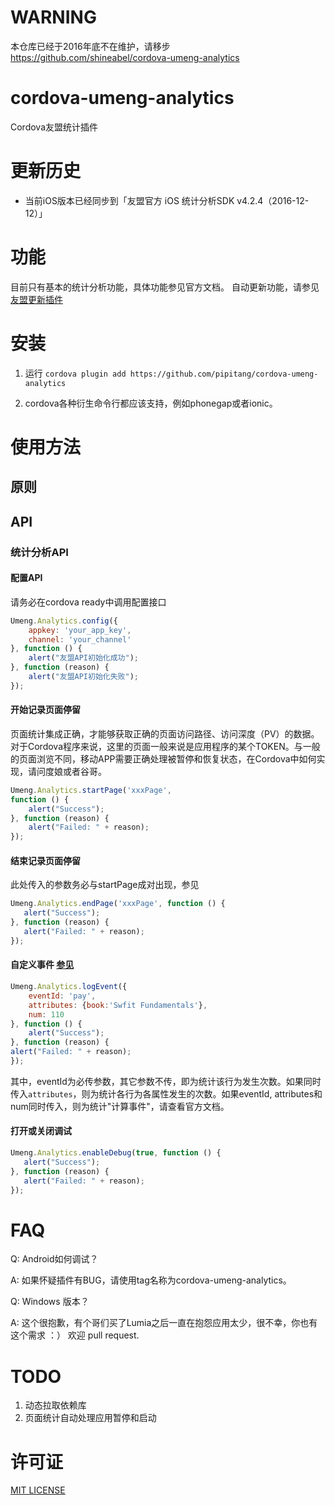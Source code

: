 # WARNING

本仓库已经于2016年底不在维护，请移步 https://github.com/shineabel/cordova-umeng-analytics


# cordova-umeng-analytics

Cordova友盟统计插件

# 更新历史

* 当前iOS版本已经同步到「友盟官方 iOS 统计分析SDK v4.2.4（2016-12-12）」

# 功能

目前只有基本的统计分析功能，具体功能参见官方文档。 自动更新功能，请参见[友盟更新插件](http://github.com/pipitang/cordova-umeng-update)

# 安装

1. 运行 ```cordova plugin add https://github.com/pipitang/cordova-umeng-analytics``` 

2. cordova各种衍生命令行都应该支持，例如phonegap或者ionic。

# 使用方法

## 原则


## API
### 统计分析API

#### 配置API

请务必在cordova ready中调用配置接口

```Javascript
Umeng.Analytics.config({
    appkey: 'your_app_key', 
    channel: 'your_channel'
}, function () {
    alert("友盟API初始化成功");
}, function (reason) {
    alert("友盟API初始化失败");
});
```


#### 开始记录页面停留 

页面统计集成正确，才能够获取正确的页面访问路径、访问深度（PV）的数据。对于Cordova程序来说，这里的页面一般来说是应用程序的某个TOKEN。与一般的页面浏览不同，移动APP需要正确处理被暂停和恢复状态，在Cordova中如何实现，请问度娘或者谷哥。

```Javascript
Umeng.Analytics.startPage('xxxPage', 
function () {
    alert("Success");
}, function (reason) {
    alert("Failed: " + reason);
});
```

#### 结束记录页面停留
此处传入的参数务必与startPage成对出现，参见

```Javascript
Umeng.Analytics.endPage('xxxPage', function () {
   alert("Success");
}, function (reason) {
   alert("Failed: " + reason);
});
```


#### 自定义事件 [参见](http://dev.umeng.com/analytics/functions/numekv)

```Javascript
Umeng.Analytics.logEvent({
    eventId: 'pay',
    attributes: {book:'Swfit Fundamentals'},
    num: 110
}, function () {
    alert("Success");
}, function (reason) {
alert("Failed: " + reason);
});
```

其中，eventId为必传参数，其它参数不传，即为统计该行为发生次数。如果同时传入```attributes```，则为统计各行为各属性发生的次数。如果eventId, attributes和num同时传入，则为统计"计算事件"，请查看官方文档。

#### 打开或关闭调试


```Javascript
Umeng.Analytics.enableDebug(true, function () {
   alert("Success");
}, function (reason) {
   alert("Failed: " + reason);
});
```


# FAQ

Q: Android如何调试？

A: 如果怀疑插件有BUG，请使用tag名称为cordova-umeng-analytics。

Q: Windows 版本？

A: 这个很抱歉，有个哥们买了Lumia之后一直在抱怨应用太少，很不幸，你也有这个需求 ：） 欢迎 pull request.


# TODO

1. 动态拉取依赖库
2. 页面统计自动处理应用暂停和启动

# 许可证

[MIT LICENSE](http://opensource.org/licenses/MIT)

